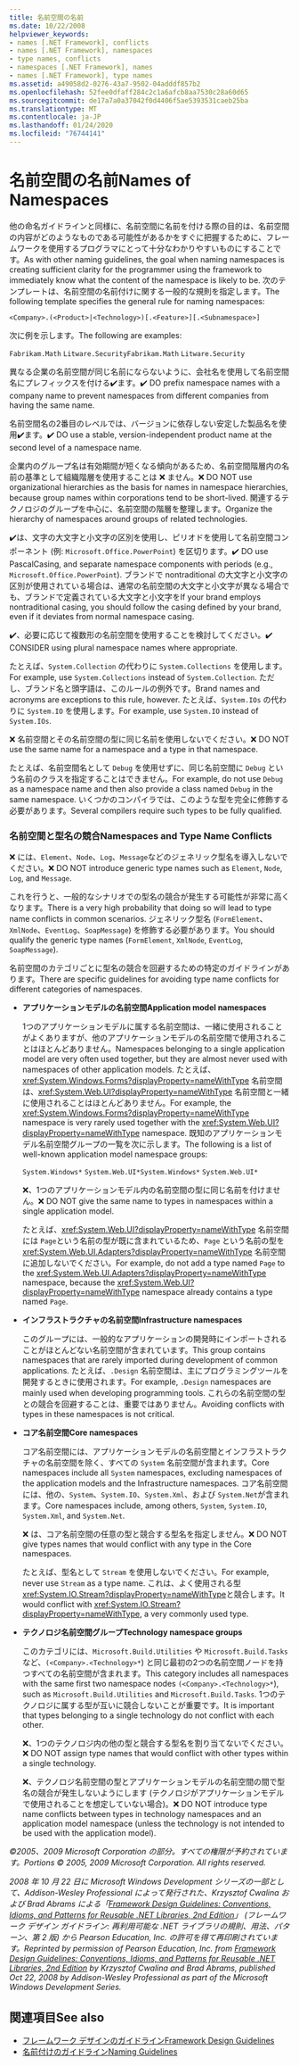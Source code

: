 ```yaml
---
title: 名前空間の名前
ms.date: 10/22/2008
helpviewer_keywords:
- names [.NET Framework], conflicts
- names [.NET Framework], namespaces
- type names, conflicts
- namespaces [.NET Framework], names
- names [.NET Framework], type names
ms.assetid: a49058d2-0276-43a7-9502-04adddf857b2
ms.openlocfilehash: 52fee0dfaff284c2c1a6afcb8aa7530c28a60d65
ms.sourcegitcommit: de17a7a0a37042f0d4406f5ae5393531caeb25ba
ms.translationtype: MT
ms.contentlocale: ja-JP
ms.lasthandoff: 01/24/2020
ms.locfileid: "76744141"
---
```

# <a name="names-of-namespaces"></a><span data-ttu-id="2ae99-102">名前空間の名前</span><span class="sxs-lookup"><span data-stu-id="2ae99-102">Names of Namespaces</span></span>
<span data-ttu-id="2ae99-103">他の命名ガイドラインと同様に、名前空間に名前を付ける際の目的は、名前空間の内容がどのようなものである可能性があるかをすぐに把握するために、フレームワークを使用するプログラマにとって十分なわかりやすいものにすることです。</span><span class="sxs-lookup"><span data-stu-id="2ae99-103">As with other naming guidelines, the goal when naming namespaces is creating sufficient clarity for the programmer using the framework to immediately know what the content of the namespace is likely to be.</span></span> <span data-ttu-id="2ae99-104">次のテンプレートは、名前空間の名前付けに関する一般的な規則を指定します。</span><span class="sxs-lookup"><span data-stu-id="2ae99-104">The following template specifies the general rule for naming namespaces:</span></span>

 `<Company>.(<Product>|<Technology>)[.<Feature>][.<Subnamespace>]`

 <span data-ttu-id="2ae99-105">次に例を示します。</span><span class="sxs-lookup"><span data-stu-id="2ae99-105">The following are examples:</span></span>

 <span data-ttu-id="2ae99-106">`Fabrikam.Math` `Litware.Security`</span><span class="sxs-lookup"><span data-stu-id="2ae99-106">`Fabrikam.Math` `Litware.Security`</span></span>

 <span data-ttu-id="2ae99-107">異なる企業の名前空間が同じ名前にならないように、会社名を使用して名前空間名にプレフィックスを付ける✔️ます。</span><span class="sxs-lookup"><span data-stu-id="2ae99-107">✔️ DO prefix namespace names with a company name to prevent namespaces from different companies from having the same name.</span></span>

 <span data-ttu-id="2ae99-108">名前空間名の2番目のレベルでは、バージョンに依存しない安定した製品名を使用✔️ます。</span><span class="sxs-lookup"><span data-stu-id="2ae99-108">✔️ DO use a stable, version-independent product name at the second level of a namespace name.</span></span>

 <span data-ttu-id="2ae99-109">企業内のグループ名は有効期間が短くなる傾向があるため、名前空間階層内の名前の基準として組織階層を使用することは ❌ ません。</span><span class="sxs-lookup"><span data-stu-id="2ae99-109">❌ DO NOT use organizational hierarchies as the basis for names in namespace hierarchies, because group names within corporations tend to be short-lived.</span></span> <span data-ttu-id="2ae99-110">関連するテクノロジのグループを中心に、名前空間の階層を整理します。</span><span class="sxs-lookup"><span data-stu-id="2ae99-110">Organize the hierarchy of namespaces around groups of related technologies.</span></span>

 <span data-ttu-id="2ae99-111">✔️は、文字の大文字と小文字の区別を使用し、ピリオドを使用して名前空間コンポーネント (例: `Microsoft.Office.PowerPoint`) を区切ります。</span><span class="sxs-lookup"><span data-stu-id="2ae99-111">✔️ DO use PascalCasing, and separate namespace components with periods (e.g., `Microsoft.Office.PowerPoint`).</span></span> <span data-ttu-id="2ae99-112">ブランドで nontraditional の大文字と小文字の区別が使用されている場合は、通常の名前空間の大文字と小文字が異なる場合でも、ブランドで定義されている大文字と小文字を</span><span class="sxs-lookup"><span data-stu-id="2ae99-112">If your brand employs nontraditional casing, you should follow the casing defined by your brand, even if it deviates from normal namespace casing.</span></span>

 <span data-ttu-id="2ae99-113">✔️、必要に応じて複数形の名前空間を使用することを検討してください。</span><span class="sxs-lookup"><span data-stu-id="2ae99-113">✔️ CONSIDER using plural namespace names where appropriate.</span></span>

 <span data-ttu-id="2ae99-114">たとえば、`System.Collection` の代わりに `System.Collections` を使用します。</span><span class="sxs-lookup"><span data-stu-id="2ae99-114">For example, use `System.Collections` instead of `System.Collection`.</span></span> <span data-ttu-id="2ae99-115">ただし、ブランド名と頭字語は、このルールの例外です。</span><span class="sxs-lookup"><span data-stu-id="2ae99-115">Brand names and acronyms are exceptions to this rule, however.</span></span> <span data-ttu-id="2ae99-116">たとえば、`System.IOs` の代わりに `System.IO` を使用します。</span><span class="sxs-lookup"><span data-stu-id="2ae99-116">For example, use `System.IO` instead of `System.IOs`.</span></span>

 <span data-ttu-id="2ae99-117">❌ 名前空間とその名前空間の型に同じ名前を使用しないでください。</span><span class="sxs-lookup"><span data-stu-id="2ae99-117">❌ DO NOT use the same name for a namespace and a type in that namespace.</span></span>

 <span data-ttu-id="2ae99-118">たとえば、名前空間名として `Debug` を使用せずに、同じ名前空間に `Debug` という名前のクラスを指定することはできません。</span><span class="sxs-lookup"><span data-stu-id="2ae99-118">For example, do not use `Debug` as a namespace name and then also provide a class named `Debug` in the same namespace.</span></span> <span data-ttu-id="2ae99-119">いくつかのコンパイラでは、このような型を完全に修飾する必要があります。</span><span class="sxs-lookup"><span data-stu-id="2ae99-119">Several compilers require such types to be fully qualified.</span></span>

### <a name="namespaces-and-type-name-conflicts"></a><span data-ttu-id="2ae99-120">名前空間と型名の競合</span><span class="sxs-lookup"><span data-stu-id="2ae99-120">Namespaces and Type Name Conflicts</span></span>
 <span data-ttu-id="2ae99-121">❌ には、`Element`、`Node`、`Log`、`Message`などのジェネリック型名を導入しないでください。</span><span class="sxs-lookup"><span data-stu-id="2ae99-121">❌ DO NOT introduce generic type names such as `Element`, `Node`, `Log`, and `Message`.</span></span>

 <span data-ttu-id="2ae99-122">これを行うと、一般的なシナリオでの型名の競合が発生する可能性が非常に高くなります。</span><span class="sxs-lookup"><span data-stu-id="2ae99-122">There is a very high probability that doing so will lead to type name conflicts in common scenarios.</span></span> <span data-ttu-id="2ae99-123">ジェネリック型名 (`FormElement`、`XmlNode`、`EventLog`、`SoapMessage`) を修飾する必要があります。</span><span class="sxs-lookup"><span data-stu-id="2ae99-123">You should qualify the generic type names (`FormElement`, `XmlNode`, `EventLog`, `SoapMessage`).</span></span>

 <span data-ttu-id="2ae99-124">名前空間のカテゴリごとに型名の競合を回避するための特定のガイドラインがあります。</span><span class="sxs-lookup"><span data-stu-id="2ae99-124">There are specific guidelines for avoiding type name conflicts for different categories of namespaces.</span></span>

- <span data-ttu-id="2ae99-125">**アプリケーションモデルの名前空間**</span><span class="sxs-lookup"><span data-stu-id="2ae99-125">**Application model namespaces**</span></span>

     <span data-ttu-id="2ae99-126">1つのアプリケーションモデルに属する名前空間は、一緒に使用されることがよくありますが、他のアプリケーションモデルの名前空間で使用されることはほとんどありません。</span><span class="sxs-lookup"><span data-stu-id="2ae99-126">Namespaces belonging to a single application model are very often used together, but they are almost never used with namespaces of other application models.</span></span> <span data-ttu-id="2ae99-127">たとえば、<xref:System.Windows.Forms?displayProperty=nameWithType> 名前空間は、<xref:System.Web.UI?displayProperty=nameWithType> 名前空間と一緒に使用されることはほとんどありません。</span><span class="sxs-lookup"><span data-stu-id="2ae99-127">For example, the <xref:System.Windows.Forms?displayProperty=nameWithType> namespace is very rarely used together with the <xref:System.Web.UI?displayProperty=nameWithType> namespace.</span></span> <span data-ttu-id="2ae99-128">既知のアプリケーションモデル名前空間グループの一覧を次に示します。</span><span class="sxs-lookup"><span data-stu-id="2ae99-128">The following is a list of well-known application model namespace groups:</span></span>

     <span data-ttu-id="2ae99-129">`System.Windows*` `System.Web.UI*`</span><span class="sxs-lookup"><span data-stu-id="2ae99-129">`System.Windows*` `System.Web.UI*`</span></span>

     <span data-ttu-id="2ae99-130">❌、1つのアプリケーションモデル内の名前空間の型に同じ名前を付けません。</span><span class="sxs-lookup"><span data-stu-id="2ae99-130">❌ DO NOT give the same name to types in namespaces within a single application model.</span></span>

     <span data-ttu-id="2ae99-131">たとえば、<xref:System.Web.UI?displayProperty=nameWithType> 名前空間には `Page`という名前の型が既に含まれているため、`Page` という名前の型を <xref:System.Web.UI.Adapters?displayProperty=nameWithType> 名前空間に追加しないでください。</span><span class="sxs-lookup"><span data-stu-id="2ae99-131">For example, do not add a type named `Page` to the <xref:System.Web.UI.Adapters?displayProperty=nameWithType> namespace, because the <xref:System.Web.UI?displayProperty=nameWithType> namespace already contains a type named `Page`.</span></span>

- <span data-ttu-id="2ae99-132">**インフラストラクチャの名前空間**</span><span class="sxs-lookup"><span data-stu-id="2ae99-132">**Infrastructure namespaces**</span></span>

     <span data-ttu-id="2ae99-133">このグループには、一般的なアプリケーションの開発時にインポートされることがほとんどない名前空間が含まれています。</span><span class="sxs-lookup"><span data-stu-id="2ae99-133">This group contains namespaces that are rarely imported during development of common applications.</span></span> <span data-ttu-id="2ae99-134">たとえば、`.Design` 名前空間は、主にプログラミングツールを開発するときに使用されます。</span><span class="sxs-lookup"><span data-stu-id="2ae99-134">For example, `.Design` namespaces are mainly used when developing programming tools.</span></span> <span data-ttu-id="2ae99-135">これらの名前空間の型との競合を回避することは、重要ではありません。</span><span class="sxs-lookup"><span data-stu-id="2ae99-135">Avoiding conflicts with types in these namespaces is not critical.</span></span>

- <span data-ttu-id="2ae99-136">**コア名前空間**</span><span class="sxs-lookup"><span data-stu-id="2ae99-136">**Core namespaces**</span></span>

     <span data-ttu-id="2ae99-137">コア名前空間には、アプリケーションモデルの名前空間とインフラストラクチャの名前空間を除く、すべての `System` 名前空間が含まれます。</span><span class="sxs-lookup"><span data-stu-id="2ae99-137">Core namespaces include all `System` namespaces, excluding namespaces of the application models and the Infrastructure namespaces.</span></span> <span data-ttu-id="2ae99-138">コア名前空間には、他の、`System`、`System.IO`、`System.Xml`、および `System.Net`が含まれます。</span><span class="sxs-lookup"><span data-stu-id="2ae99-138">Core namespaces include, among others, `System`, `System.IO`, `System.Xml`, and `System.Net`.</span></span>

     <span data-ttu-id="2ae99-139">❌ は、コア名前空間の任意の型と競合する型名を指定しません。</span><span class="sxs-lookup"><span data-stu-id="2ae99-139">❌ DO NOT give types names that would conflict with any type in the Core namespaces.</span></span>

     <span data-ttu-id="2ae99-140">たとえば、型名として `Stream` を使用しないでください。</span><span class="sxs-lookup"><span data-stu-id="2ae99-140">For example, never use `Stream` as a type name.</span></span> <span data-ttu-id="2ae99-141">これは、よく使用される型 <xref:System.IO.Stream?displayProperty=nameWithType>と競合します。</span><span class="sxs-lookup"><span data-stu-id="2ae99-141">It would conflict with <xref:System.IO.Stream?displayProperty=nameWithType>, a very commonly used type.</span></span>

- <span data-ttu-id="2ae99-142">**テクノロジ名前空間グループ**</span><span class="sxs-lookup"><span data-stu-id="2ae99-142">**Technology namespace groups**</span></span>

     <span data-ttu-id="2ae99-143">このカテゴリには、`Microsoft.Build.Utilities` や `Microsoft.Build.Tasks`など、`(<Company>.<Technology>*`) と同じ最初の2つの名前空間ノードを持つすべての名前空間が含まれます。</span><span class="sxs-lookup"><span data-stu-id="2ae99-143">This category includes all namespaces with the same first two namespace nodes `(<Company>.<Technology>*`), such as `Microsoft.Build.Utilities` and `Microsoft.Build.Tasks`.</span></span> <span data-ttu-id="2ae99-144">1つのテクノロジに属する型が互いに競合しないことが重要です。</span><span class="sxs-lookup"><span data-stu-id="2ae99-144">It is important that types belonging to a single technology do not conflict with each other.</span></span>

     <span data-ttu-id="2ae99-145">❌、1つのテクノロジ内の他の型と競合する型名を割り当てないでください。</span><span class="sxs-lookup"><span data-stu-id="2ae99-145">❌ DO NOT assign type names that would conflict with other types within a single technology.</span></span>

     <span data-ttu-id="2ae99-146">❌、テクノロジ名前空間の型とアプリケーションモデルの名前空間の間で型名の競合が発生しないようにします (テクノロジがアプリケーションモデルで使用されることを想定していない場合)。</span><span class="sxs-lookup"><span data-stu-id="2ae99-146">❌ DO NOT introduce type name conflicts between types in technology namespaces and an application model namespace (unless the technology is not intended to be used with the application model).</span></span>

 <span data-ttu-id="2ae99-147">*©2005、2009 Microsoft Corporation の部分。すべての権限が予約されています。*</span><span class="sxs-lookup"><span data-stu-id="2ae99-147">*Portions © 2005, 2009 Microsoft Corporation. All rights reserved.*</span></span>

 <span data-ttu-id="2ae99-148">*2008 年 10 月 22 日に Microsoft Windows Development シリーズの一部として、Addison-Wesley Professional によって発行された、Krzysztof Cwalina および Brad Abrams による「[Framework Design Guidelines: Conventions, Idioms, and Patterns for Reusable .NET Libraries, 2nd Edition](https://www.informit.com/store/framework-design-guidelines-conventions-idioms-and-9780321545619)」 (フレームワーク デザイン ガイドライン: 再利用可能な .NET ライブラリの規則、用法、パターン、第 2 版) から Pearson Education, Inc. の許可を得て再印刷されています。*</span><span class="sxs-lookup"><span data-stu-id="2ae99-148">*Reprinted by permission of Pearson Education, Inc. from [Framework Design Guidelines: Conventions, Idioms, and Patterns for Reusable .NET Libraries, 2nd Edition](https://www.informit.com/store/framework-design-guidelines-conventions-idioms-and-9780321545619) by Krzysztof Cwalina and Brad Abrams, published Oct 22, 2008 by Addison-Wesley Professional as part of the Microsoft Windows Development Series.*</span></span>

## <a name="see-also"></a><span data-ttu-id="2ae99-149">関連項目</span><span class="sxs-lookup"><span data-stu-id="2ae99-149">See also</span></span>

- [<span data-ttu-id="2ae99-150">フレームワーク デザインのガイドライン</span><span class="sxs-lookup"><span data-stu-id="2ae99-150">Framework Design Guidelines</span></span>](../../../docs/standard/design-guidelines/index.md)
- [<span data-ttu-id="2ae99-151">名前付けのガイドライン</span><span class="sxs-lookup"><span data-stu-id="2ae99-151">Naming Guidelines</span></span>](../../../docs/standard/design-guidelines/naming-guidelines.md)
